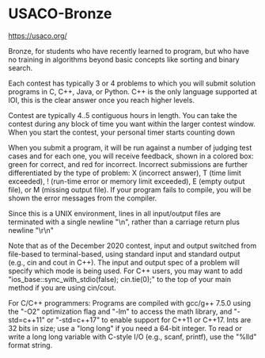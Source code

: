 # USACO-Bronze

https://usaco.org/

Bronze, for students who have recently learned to program, but who have no training in algorithms beyond basic concepts like sorting and binary search.

Each contest has typically 3 or 4 problems to which you will submit solution programs in C, C++, Java, or Python. C++ is the only language supported at IOI, this is the clear answer once you reach higher levels.

Contest are typically 4..5 contiguous hours in length. You can take the contest during any block of time you want within the larger contest window. When you start the contest, your personal timer starts counting down

When you submit a program, it will be run against a number of judging test cases and for each one, you will receive feedback, shown in a colored box: green for correct, and red for incorrect. Incorrect submissions are further differentiated by the type of problem: X (incorrect answer), T (time limit exceeded), ! (run-time error or memory limit exceeded), E (empty output file), or M (missing output file). If your program fails to compile, you will be shown the error messages from the compiler. 

Since this is a UNIX environment, lines in all input/output files are terminated with a single newline "\n", rather than a carriage return plus newline "\r\n"

Note that as of the December 2020 contest, input and output switched from file-based to terminal-based, using standard input and standard output (e.g., cin and cout in C++). The input and output spec of a problem will specify which mode is being used. For C++ users, you may want to add "ios_base::sync_with_stdio(false); cin.tie(0);" to the top of your main method if you are using cin/cout.

For C/C++ programmers: Programs are compiled with gcc/g++ 7.5.0 using the "-O2" optimization flag and "-lm" to access the math library, and "-std=c++11" or "-std=c++17" to enable support for C++11 or C++17. Ints are 32 bits in size; use a "long long" if you need a 64-bit integer. To read or write a long long variable with C-style I/O (e.g., scanf, printf), use the "%lld" format string.
